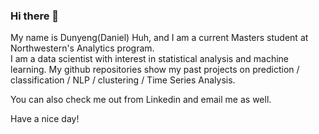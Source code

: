 ### Hi there 👋

My name is Dunyeng(Daniel) Huh, and I am a current Masters student at Northwestern's Analytics program. 
<br> I am a data scientist with interest in statistical analysis and machine learning. 
My github repositories show my past projects on prediction / classification / NLP / clustering / Time Series Analysis. 

You can also check me out from Linkedin and email me as well. 

Have a nice day! 




<!--
**dunyenghuh/dunyenghuh** is a ✨ _special_ ✨ repository because its `README.md` (this file) appears on your GitHub profile.

Here are some ideas to get you started:

- 🔭 I’m currently working on ...
- 🌱 I’m currently learning ...
- 👯 I’m looking to collaborate on ...
- 🤔 I’m looking for help with ...
- 💬 Ask me about ...
- 📫 How to reach me: ...
- 😄 Pronouns: ...
- ⚡ Fun fact: ...
-->

